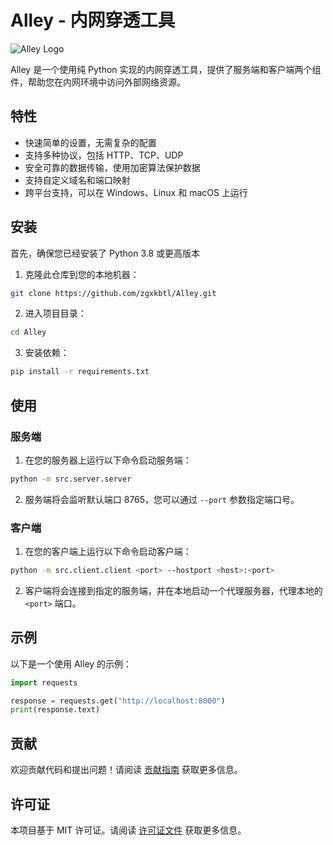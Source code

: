 # Alley - 内网穿透工具

![Alley Logo](https://github.com/your_username/your_repository/raw/main/logo.png)

Alley 是一个使用纯 Python 实现的内网穿透工具，提供了服务端和客户端两个组件，帮助您在内网环境中访问外部网络资源。

## 特性

- 快速简单的设置，无需复杂的配置
- 支持多种协议，包括 HTTP、TCP、UDP
- 安全可靠的数据传输，使用加密算法保护数据
- 支持自定义域名和端口映射
- 跨平台支持，可以在 Windows、Linux 和 macOS 上运行

## 安装

首先，确保您已经安装了 Python 3.8 或更高版本

1. 克隆此仓库到您的本地机器：

```bash
git clone https://github.com/zgxkbtl/Alley.git
```

2. 进入项目目录：

```bash
cd Alley
```

3. 安装依赖：

```bash
pip install -r requirements.txt
```

## 使用

### 服务端

1. 在您的服务器上运行以下命令启动服务端：

```bash
python -m src.server.server
```

2. 服务端将会监听默认端口 8765，您可以通过 `--port` 参数指定端口号。

### 客户端

1. 在您的客户端上运行以下命令启动客户端：

```bash
python -m src.client.client <port> --hostport <host>:<port>
```

2. 客户端将会连接到指定的服务端，并在本地启动一个代理服务器，代理本地的 `<port>` 端口。

## 示例

以下是一个使用 Alley 的示例：

```python
import requests

response = requests.get("http://localhost:8000")
print(response.text)
```

## 贡献

欢迎贡献代码和提出问题！请阅读 [贡献指南](CONTRIBUTING.md) 获取更多信息。

## 许可证

本项目基于 MIT 许可证。请阅读 [许可证文件](LICENSE) 获取更多信息。
